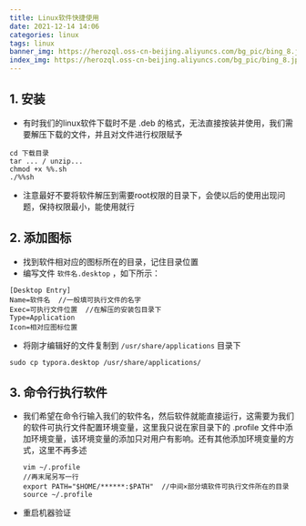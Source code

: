 ```yaml
---
title: Linux软件快捷使用
date: 2021-12-14 14:06
categories: linux
tags: linux
banner_img: https://herozql.oss-cn-beijing.aliyuncs.com/bg_pic/bing_8.jpg
index_img: https://herozql.oss-cn-beijing.aliyuncs.com/bg_pic/bing_8.jpg
---
```




## 1. 安装

- 有时我们的linux软件下载时不是 .deb 的格式，无法直接按装并使用，我们需要解压下载的文件，并且对文件进行权限赋予

```
cd 下载目录
tar ... / unzip...
chmod +x %%.sh
./%%sh
```

- 注意最好不要将软件解压到需要root权限的目录下，会使以后的使用出现问题，保持权限最小，能使用就行

## 2. 添加图标

- 找到软件相对应的图标所在的目录，记住目录位置
- 编写文件 `软件名.desktop` ，如下所示：

```
[Desktop Entry]
Name=软件名  //一般填可执行文件的名字
Exec=可执行文件位置  //在解压的安装包目录下
Type=Application
Icon=相对应图标位置
```

- 将刚才编辑好的文件复制到 `/usr/share/applications` 目录下

```
sudo cp typora.desktop /usr/share/applications/
```

## 3. 命令行执行软件

- 我们希望在命令行输入我们的软件名，然后软件就能直接运行，这需要为我们的软件可执行文件配置环境变量，这里我只说在家目录下的  .profile 文件中添加环境变量，该环境变量的添加只对用户有影响。还有其他添加环境变量的方式，这里不再多述

  ```
  vim ~/.profile
  //再末尾另写一行
  export PATH="$HOME/******:$PATH"  //中间×部分填软件可执行文件所在的目录
  source ~/.profile
  ```

  

- 重启机器验证